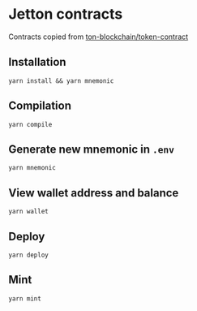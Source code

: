 # Jetton contracts
Contracts copied from [ton-blockchain/token-contract](https://github.com/ton-blockchain/token-contract/tree/main/ft)

## Installation
```shell
yarn install && yarn mnemonic
```

## Compilation
```shell
yarn compile
```

## Generate new mnemonic in `.env`
```shell
yarn mnemonic
```

## View wallet address and balance
```shell
yarn wallet
```

## Deploy
```shell
yarn deploy
```

## Mint
```shell
yarn mint
```